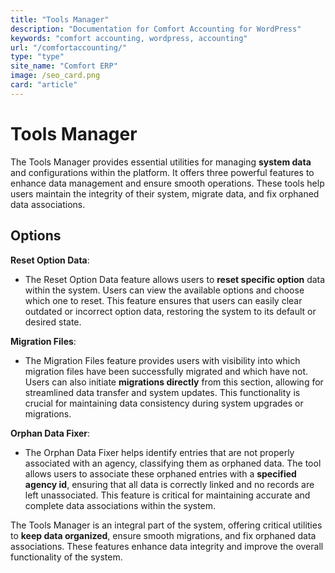 ```yaml
---
title: "Tools Manager"
description: "Documentation for Comfort Accounting for WordPress"
keywords: "comfort accounting, wordpress, accounting"
url: "/comfortaccounting/"
type: "type"
site_name: "Comfort ERP"
image: /seo_card.png
card: "article"
---
```


# Tools Manager

The Tools Manager provides essential utilities for managing **system data** and configurations within the platform. It offers three powerful features to enhance data management and ensure smooth operations. These tools help users maintain the integrity of their system, migrate data, and fix orphaned data associations.

## Options ##

**Reset Option Data**:
+ The Reset Option Data feature allows users to **reset specific option** data within the system. Users can view the available options and choose which one to reset. This feature ensures that users can easily clear outdated or incorrect option data, restoring the system to its default or desired state.

**Migration Files**:
+ The Migration Files feature provides users with visibility into which migration files have been successfully migrated and which have not. Users can also initiate **migrations directly** from this section, allowing for streamlined data transfer and system updates. This functionality is crucial for maintaining data consistency during system upgrades or migrations.

**Orphan Data Fixer**:
+ The Orphan Data Fixer helps identify entries that are not properly associated with an agency, classifying them as orphaned data. The tool allows users to associate these orphaned entries with a **specified agency id**, ensuring that all data is correctly linked and no records are left unassociated. This feature is critical for maintaining accurate and complete data associations within the system.

The Tools Manager is an integral part of the system, offering critical utilities to **keep data organized**, ensure smooth migrations, and fix orphaned data associations. These features enhance data integrity and improve the overall functionality of the system.



